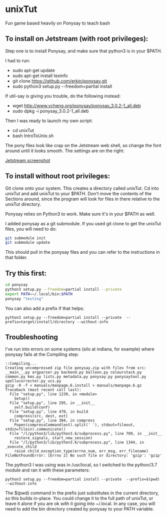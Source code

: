 # unixTut
Fun game based heavily on Ponysay to teach bash


## To install on Jetstream (with root privileges): ##
Step one is to install Ponysay, and make sure that python3 is in your $PATH.

I had to run:
  * sudo apt-get update
  * sudo apt-get install texinfo
  * git clone https://github.com/erkin/ponysay.git
  * sudo python3 setup.py --freedom=partial install

If util-say is giving you trouble, do the following instead:
  * wget http://www.vcheng.org/ponysay/ponysay_3.0.2-1_all.deb
  * sudo dpkg -i ponysay_3.0.2-1_all.deb

Then I was ready to launch my own script:
  * cd unixTut
  * bash IntroToUnix.sh

The pony files look like crap on the Jetstream web shell, so change the font around until it looks smooth. The settings are on the right:

[Jetstream screenshot](JetstreamFont.png) 

## To install without root privileges: ##

Git clone onto your system. This creates a directory called unixTut. Cd into unixTut and add unixTut to your $PATH. Don't move the contents of the Sections around, since the program will look for files in there relative to the unixTut directory.

Ponysay relies on Python3 to work. Make sure it's in your $PATH as well.

I added ponysay as a git submodule. If you used git clone to get the unixTut files, you will need to do:
```bash
git submodule init
git submodule update
```

This should pull in the ponysay files and you can refer to the instructions in that folder.

Try this first:
---------------------
```bash
cd ponysay
python3 setup.py --freedom=partial install --private
export PATH=~/.local/bin:$PATH
ponysay "testing"
```
You can also add a prefix if that helps:
```
python3 setup.py --freedom=partial install --private  --prefix=target/install/directory --without-info
```
Troubleshooting
--------------------
I've run into errors on some systems (silo at indiana, for example) where ponysay fails at the Compiling step:
```
::Compiling...
Creating uncompressed zip file ponysay.zip with files from src: __main__.py argparser.py backend.py balloon.py colourstack.py common.py kms.py lists.py metadata.py ponysay.py ponysaytool.py spellocorrecter.py ucs.py
gzip -9 -f < manuals/manpage.6.install > manuals/manpage.6.gz
Traceback (most recent call last):
  File "setup.py", line 1239, in <module>
    Setup()
  File "setup.py", line 295, in __init__
    self.build(conf)
  File "setup.py", line 470, in build
    compress(src, dest, ext)
  File "setup.py", line 384, in compress
    Popen(compressCommand(ext).split(' '), stdout=fileout, stdin=filein).communicate()
  File "/l/python3/lib/python3.6/subprocess.py", line 709, in __init__
    restore_signals, start_new_session)
  File "/l/python3/lib/python3.6/subprocess.py", line 1344, in _execute_child
    raise child_exception_type(errno_num, err_msg, err_filename)
FileNotFoundError: [Errno 2] No such file or directory: 'gzip': 'gzip'
```
The python3 I was using was in /usr/local, so I switched to the python/3.7 module and ran it with these parameters:
```
python3 setup.py --freedom=partial install --private  --prefix=$(pwd) --without-info
```
The $(pwd) command in the prefix just substitutes in the current directory, so this builds in-place. You could change it to the full path of unixTut, or leave it alone if you are ok with it going into ~/.local. In any case, you will need to add the bin directory created by ponysay to your PATH variable.
